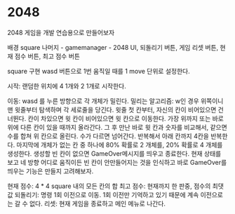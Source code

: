 # 2048
2048 게임을 개발 연습용으로 만들어보자

배경 square
나머지 - gamemanager - 2048 UI, 되돌리기 버튼, 게임 리셋 버튼, 현재 점수 버튼, 최고 점수 버튼

square 구현
wasd 버튼으로 1번 움직일 때를 1 move 단위로 설정한다.

시작: 랜덤한 위치에 4 1개와 2 1개로 시작한다.

이동: wasd 를 누른 방향으로 각 개체가 밀린다.
  밀리는 알고리즘:
    w인 경우 위쪽이니 맨 윗줄부터 탐색하며 각 세로줄을 당긴다.
    윗줄 첫 칸부터, 자신의 칸이 비어있으면 건너뛴다.
    칸이 차있으면 윗 칸이 비어있으면 윗 칸으로 이동한다. 가장 위까지 또는 바로 위에 다른 칸이 있을 때까지 올라간다.
    그 후 만난 바로 윗 칸과 숫자를 비교해서, 같으면 수를 합쳐 위 칸으로 올린다. 수가 다르면 넘어간다.
    반복해서 아래 칸까지 4칸을 반복한다.
    마지막에 개체가 없는 칸 중 하나에 80% 확률로 2 개체를, 20% 확률로 4 개체를 생성한다. 생성할 빈 칸이 없으면 GameOver메시지를 띄우고 종료한다.
      현재 상태를 보고 네 방향 어디로 움직이든 빈 칸이 안만들어지는 것을 인식하고 바로 GameOver를 띄우는 기능은 만들지 고려해보자.
  
  
현재 점수: 4 * 4 square 내의 모든 칸의 합
최고 점수: 현재까지 한 판중, 점수의 최댓값
되돌리기: 명령 1회 이전으로 이동. 1회 이전만 기억하고 있기 때문에 계속 이전으로는 갈 수 없다.
리셋: 현재 게임을 종료하고 메인 메뉴로 나간다.
